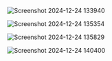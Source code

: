 ![Screenshot 2024-12-24 133940](https://github.com/user-attachments/assets/abafcdc5-b799-424b-b088-d79c3040ea1f)


![Screenshot 2024-12-24 135354](https://github.com/user-attachments/assets/17dc920c-9c82-44f1-ad11-c27a5886a7e8)




![Screenshot 2024-12-24 135829](https://github.com/user-attachments/assets/245f4e7e-e688-4a7c-867c-40a18dd78f3e)



![Screenshot 2024-12-24 140400](https://github.com/user-attachments/assets/c27a6de7-a132-4b7b-a18f-cd8b9f17ee1f)
